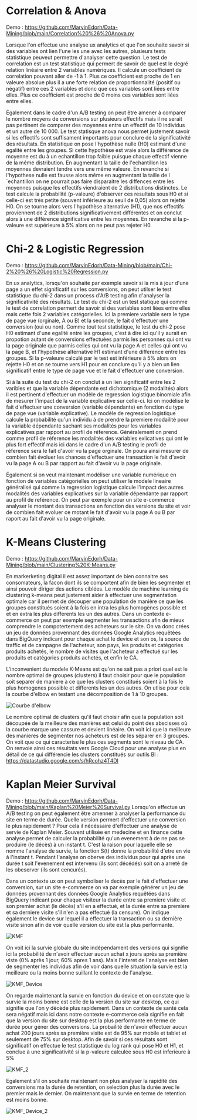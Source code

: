 # Correlation & Anova
Demo : https://github.com/MarvinEdorh/Data-Mining/blob/main/Correlation%20%26%20Anova.py

Lorsque l'on effectue une analyse ux analytics et que l'on souhaite savoir si des variables ont lien l'une les une avec les autres, plusieurs tests statistique peuveut permettre d'analyser cette question. Le test de correlation est un test statistique qui permert de savoir de quel est le degré relation linéaire entre 2 variables numériques. Il calcule un coefficient de correlation pouvant aller de -1 à 1. Plus ce coefficient est proche de 1 en valeure absolue plus il a une forte relation de proportionnalité (positif ou négatif) entre ces 2 variables et donc que ces variables sont liées entre elles. Plus ce coefficient est proche de 0 moins ces variables sont liées entre elles.

Également dans le cadre d'un A/B testing on peut être amener à comparer le nombre moyens de conversions sur plusieurs effectifs mais il ne serait pas pertinent de comparer des moyennes entre un effectif de 10 individus et un autre de 10 000. Le test statisque anova nous permet justement savoir si les effectifs sont suffisament importants pour conclure de la significativité des résultats. En statistique on pose l'hypothèse nulle (H0) estimant d'une egalité entre les groupes. Si cette hypothèse est vraie alors la différence de moyenne est du à un echantillon trop faible puisque chaque effectif vienne de la même distribution. En augmentant la taille de l'echantillon les moyennes devraient tendre vers une même valeure. En revanche si l'hypothese nulle est fausse alors même en augmentant la taille de l´echantillon on ne pourrait pas faire disparaitre les diffences entre les moyennes puisque les effectifs viendraient de 2 distributions distinctes. Le test calcule la probabilité (p-valeure) d'observer ces resultats sous H0 et si celle-ci est très petite (souvent inférieure au seuil de 0,05) alors on rejette H0. On se tourne alors vers l'hypothèse alternative (H1), que nos effectifs proviennent de 2 distributions significativement différentes et on conclut alors à une différence significative entre les moyennes. En revanche si la p-valeure est supérieure à 5% alors on ne peut pas rejeter H0.

# Chi-2 & Logistic Regression 
Demo : https://github.com/MarvinEdorh/Data-Mining/blob/main/Chi-2%20%26%20Logistic%20Regression.py

En ux analytics, lorsqu'on souhaite par exemple savoir si la mis à jour d'une page a un effet significatif sur les conversions, on peut utilser le test statistique du chi-2 dans un process d'A/B testing afin d'analyser la significativité des résultats. Le test du chi-2 est un test statique qui comme le test de correlation permert de savoir si des variables sont liées entre elles mais cette fois 2 variables catégorielles. Ici la premiere variable sera le type de page vue (orginale, A ou B) et la seconde, le fait d'effectuer une conversion (oui ou non). Comme tout test statistique, le test du chi-2 pose H0 estimant d'une egalité entre les groupes, c'est à dire ici qu'il y aurait en propotion autant de conversions effectuées parmis les personnes qui ont vu la page originale que parmis celles qui ont vu la page A et celles qui ont vu la page B, et l'hypothèse alternative H1 estimant d'une difference entre les groupes. Si la p-valeure calculé par le test est inférieure à 5% alors on rejette H0 et on se tourne vers H1 pour en conclure qu'il y a bien un lien significatif entre le type de page vue et le fait d'effectuer une conversion. 

Si à la suite du test du chi-2 on conclut à un lien significatif entre les 2 varibles et que la variable dépendante est   dichotomique (2 modalités) alors il est pertinent d'effectuer un modèle de regression logistique binomiale afin de mesurer l'impact de la variable explicative sur celle-ci. Ici on modélise le fait d'effectuer une conversion (variable dépendante) en fonction du type de page vue (variable explicative). Le modèle de regression logistique calcule la probabilité qu'un individu à de prendre la premiere modailité pour la variable dépendante sachant ses modalités pour les variables explicatives par rapport au profil de réference. Généralement on prend comme profil de réference les modalités des variables exlicatives qui ont le plus fort effectif mais ici dans le cadre d'un A/B testing le profil de réference sera le fait d'avoir vu la page orginale. On poura ainsi mesurer de combien fait évoluer les chances d'effectuer une transaction le fait d'avoir vu la page A ou B par rapport au fait d'avoir vu la page originale.

Également si on veut maintenant modéliser une variable numérique en fonction de variables catégorielles on peut utiliser le modele lineaire généralisé qui comme la regression logistique calcule l'impact des autres modalités des variables explicatives sur la variable dépendante par rapport au profil de reférence. On peut par exemple pour un site e-commerce analyser le montant des transactions en fonction des versions du site et voir de combien fait evoluer ce motant le fait d'avoir vu la page A ou B par raport au fait d'avoir vu la page originale.


# K-Means Clustering
Demo : https://github.com/MarvinEdorh/Data-Mining/blob/main/Clustering%20K-Means.py

En markerketing digital il est assez important de bien connaitre ses consomateurs, la facon dont ils se comportent afin de bien les segmenter et ainsi pouvoir diriger des actions ciblées. Le modèle de machine learning de clustering k-means peut justement aider à effectuer une segmentation optimale car il permet de découper une population de manière ce que les groupes constitués soient à la fois en intra les plus homogènes possible et et en extra les plus differents les un des autres. Dans un contexte e-commerce on peut par exemple segmenter les transactions afin de mieux comprendre le compotertement des acheteurs sur le site. On va donc crées un jeu de données provennant des données Google Analytics requêtées dans BigQuery indicant pour chaque achat le device et son os, la source de traffic et de campagne de l'acheteur, son pays, les produits et catégories produits achetés, le nombre de visites que l'acheteur a effectué sur les produits et catégories produits achetés, et enfin le CA.

L'inconvenient du modele K-Means est qu'on ne sait pas a priori quel est le nombre optimal de groupes (clusters) il faut choisir pour que le population soit separer de maniere à ce que les clusters constitués soient à la fois le plus homogenes possible et differents les un des autres. On utlise pour cela la courbe d'elbow en testant une décomposition de 1 à 10 groupes.

![Courbe d'elbow](https://user-images.githubusercontent.com/83826055/129334001-457b71dd-c30f-43de-897e-d2dab6f01a60.png)

Le nombre optimal de clusters qu'il faut choisir afin que la population soit découpée de la meilleure des manières est celui du point des abscisses où la courbe marque une cassure et devient linéaire. On voit ici que la meilleure des manieres de segmenter nos acheteurs est de les séparer en 3 groupes. On voit que ce qui caracterise le plus ces segments sont le niveau de CA. On renvoie ainsi ces résultats vers Google Cloud pour une analyse plus en détail de ce qui différencie les clusters constitués sur outils BI : https://datastudio.google.com/s/hRcohz4T4DI

# Kaplan Meier Survival
Demo : https://github.com/MarvinEdorh/Data-Mining/blob/main/Kaplan%20Meier%20Survival.py
Lorsqu'on effectue un A/B testing on peut également être amenner à analyser la performance du site en terme de durée. Quelle version permert d'effectuer une conversion le plus rapidement ? Pour cela il nécéssaire d'effectuer une analyse de servie de Kaplan Meier. Souvent utilisée en medecine et en finance cette analyse permet de calculer la probabilité qu'un evenement à de ne pas se produire (le décès) à  un instant t. C'est la raison pour laquelle elle se nomme l'analyse de survie, la fonction S(t) donne la probabilité d'etre en vie à l'instant t. Pendant l'analyse on oberve des individus pour qui après une durée t soit l'evenement est intervenu (ils sont décédés) soit on a arreté de les obeserver (ils sont cencurés).

Dans un contexte ux on peut symboliser le decès par le fait d'effectuer une conversion, sur un site e-commerce on va par exemple générer un jeu de données provennant des données Google Analytics requêtées dans BigQuery indicant pour chaque visiteur la durée entre sa premiere visite et son premier achat (le décès) s'il en a effectué, et la durée entre sa premiere et sa derniere visite s'il n'en a pas effectué (la censure). On indique également le device sur lequel il a effectuer la transaction ou sa dernière visite sinon afin de voir quelle version du site est la plus performante.

![KMF](https://user-images.githubusercontent.com/83826055/129444429-fcef0f33-b30f-4c5c-9b22-af75347ed59e.png)

On voit ici la survie globale du site indépendament des versions qui signifie ici la probabilité de n'avoir effectuer aucun achat x jours après sa première viste (0% après 1 jour, 60% apres 1 ans). Mais l'interet de l'analyse est bien de segmenter les individus afin de voir dans quelle situation la survie est la meilleure ou la moins bonne suillant le contexte de l'analyse.

![KMF_Device](https://user-images.githubusercontent.com/83826055/129444431-0271e2aa-c5cc-4988-9497-2b6b61337bb1.png)

On regarde maintenant la survie en fonction du device et on constate que la survie la moins bonne est celle de la version du site sur desktop, ce qui signifie que l'on y décède plus rapidement. Dans un contexte de santé cela sera négatif mais ici dans notre contexte e-commerce cela signifie en fait que la version du site sur desktop est la plus performante en terme de durée pour géner des conversions. La probailité de n'avoir effectuer aucun achat 200 jours après sa première visite est de 95% sur mobile et tablet et seulement de 75% sur desktop. Afin de savoir si ces résultats sont significatif on effectue le test statistique du log rank qui pose H0 et H1, et conclue à une significativité si la p-valeure calculée sous H0 est inferieure à 5%

![KMF_2](https://user-images.githubusercontent.com/83826055/129450587-cf45114a-ea53-49d4-b7ee-a1bb04a8b7f3.png)

Egalement s'il on souhaite maintenant non plus analyser la rapidité des conversions ma la durée de retention, on selection plus la durée avec le premier mais le dernier. On maintenant que la survie en terme de retention est moins bonne.

![KMF_Device_2](https://user-images.githubusercontent.com/83826055/129450589-e52c90a2-8391-4d86-9827-43318689c2ae.png)
